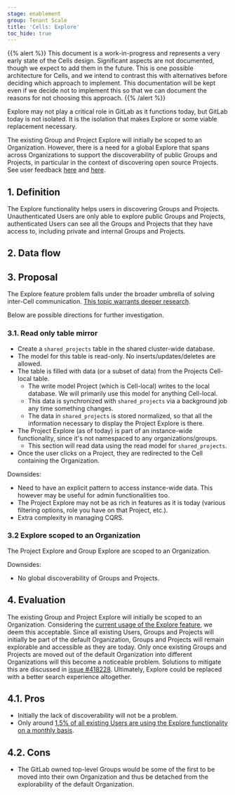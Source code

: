 ```yaml
---
stage: enablement
group: Tenant Scale
title: 'Cells: Explore'
toc_hide: true
---
```


{{% alert %}}
This document is a work-in-progress and represents a very early state of the
Cells design. Significant aspects are not documented, though we expect to add
them in the future. This is one possible architecture for Cells, and we intend to
contrast this with alternatives before deciding which approach to implement.
This documentation will be kept even if we decide not to implement this so that
we can document the reasons for not choosing this approach.
{{% /alert %}}

Explore may not play a critical role in GitLab as it functions today, but GitLab today is not isolated. It is the isolation that makes Explore or some viable replacement necessary.

The existing Group and Project Explore will initially be scoped to an Organization. However, there is a need for a global Explore that spans across Organizations to support the discoverability of public Groups and Projects, in particular in the context of discovering open source Projects. See user feedback [here](https://gitlab.com/gitlab-org/gitlab/-/issues/21582#note_1458298192) and [here](https://gitlab.com/gitlab-org/gitlab/-/issues/418228#note_1470045468).

## 1. Definition

The Explore functionality helps users in discovering Groups and Projects. Unauthenticated Users are only able to explore public Groups and Projects, authenticated Users can see all the Groups and Projects that they have access to, including private and internal Groups and Projects.

## 2. Data flow

## 3. Proposal

The Explore feature problem falls under the broader umbrella of solving inter-Cell communication. [This topic warrants deeper research](../_index.md#can-different-cells-communicate-with-each-other).

Below are possible directions for further investigation.

### 3.1. Read only table mirror

- Create a `shared_projects` table in the shared cluster-wide database.
- The model for this table is read-only. No inserts/updates/deletes are allowed.
- The table is filled with data (or a subset of data) from the Projects Cell-local table.
  - The write model Project (which is Cell-local) writes to the local database. We will primarily use this model for anything Cell-local.
  - This data is synchronized with `shared_projects` via a background job any time something changes.
  - The data in `shared_projects` is stored normalized, so that all the information necessary to display the Project Explore is there.
- The Project Explore (as of today) is part of an instance-wide functionality, since it's not namespaced to any organizations/groups.
  - This section will read data using the read model for `shared_projects`.
- Once the user clicks on a Project, they are redirected to the Cell containing the Organization.

Downsides:

- Need to have an explicit pattern to access instance-wide data. This however may be useful for admin functionalities too.
- The Project Explore may not be as rich in features as it is today (various filtering options, role you have on that Project, etc.).
- Extra complexity in managing CQRS.

### 3.2 Explore scoped to an Organization

The Project Explore and Group Explore are scoped to an Organization.

Downsides:

- No global discoverability of Groups and Projects.

## 4. Evaluation

The existing Group and Project Explore will initially be scoped to an Organization. Considering the [current usage of the Explore feature](https://gitlab.com/gitlab-data/product-analytics/-/issues/1302#note_1491215521), we deem this acceptable. Since all existing Users, Groups and Projects will initially be part of the default Organization, Groups and Projects will remain explorable and accessible as they are today. Only once existing Groups and Projects are moved out of the default Organization into different Organizations will this become a noticeable problem. Solutions to mitigate this are discussed in [issue #418228](https://gitlab.com/gitlab-org/gitlab/-/issues/418228). Ultimately, Explore could be replaced with a better search experience altogether.

## 4.1. Pros

- Initially the lack of discoverability will not be a problem.
- Only around [1.5% of all existing Users are using the Explore functionality on a monthly basis](https://gitlab.com/gitlab-data/product-analytics/-/issues/1302#note_1491215521).

## 4.2. Cons

- The GitLab owned top-level Groups would be some of the first to be moved into their own Organization and thus be detached from the explorability of the default Organization.
